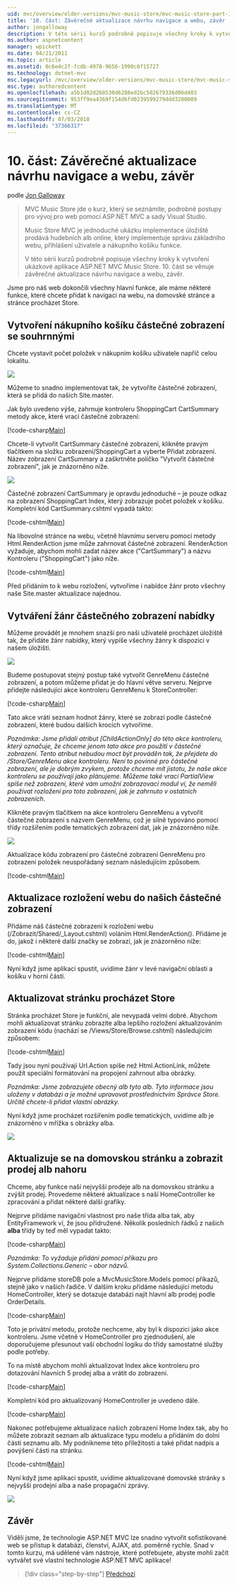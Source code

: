 ```yaml
---
uid: mvc/overview/older-versions/mvc-music-store/mvc-music-store-part-10
title: '10. část: Závěrečné aktualizace návrhu navigace a webu, závěr | Dokumentace Microsoftu'
author: jongalloway
description: V této sérii kurzů podrobně popisuje všechny kroky k vytvoření ukázkové aplikace ASP.NET MVC Music Store. Část 10 popisuje závěrečné aktualizace navigace a S...
ms.author: aspnetcontent
manager: wpickett
ms.date: 04/21/2011
ms.topic: article
ms.assetid: 0c6e4c2f-fcdb-4978-9656-1990c6f15727
ms.technology: dotnet-mvc
msc.legacyurl: /mvc/overview/older-versions/mvc-music-store/mvc-music-store-part-10
msc.type: authoredcontent
ms.openlocfilehash: a5b1d02d268530d6288ed2bc502679336d06d403
ms.sourcegitcommit: 953ff9ea4369f154d6fd0239599279ddd3280009
ms.translationtype: MT
ms.contentlocale: cs-CZ
ms.lasthandoff: 07/03/2018
ms.locfileid: "37366317"
---
```

<a name="part-10-final-updates-to-navigation-and-site-design-conclusion"></a>10. část: Závěrečné aktualizace návrhu navigace a webu, závěr
====================
podle [Jon Galloway](https://github.com/jongalloway)

> MVC Music Store jde o kurz, který se seznámíte, podrobné postupy pro vývoj pro web pomocí ASP.NET MVC a sady Visual Studio.  
>   
> Music Store MVC je jednoduché ukázku implementace úložiště prodává hudebních alb online, který implementuje správu základního webu, přihlášení uživatele a nákupního košíku funkce.  
>   
> V této sérii kurzů podrobně popisuje všechny kroky k vytvoření ukázkové aplikace ASP.NET MVC Music Store. 10. část se věnuje závěrečné aktualizace návrhu navigace a webu, závěr.


Jsme pro náš web dokončili všechny hlavní funkce, ale máme některé funkce, které chcete přidat k navigaci na webu, na domovské stránce a stránce procházet Store.

## <a name="creating-the-shopping-cart-summary-partial-view"></a>Vytvoření nákupního košíku částečné zobrazení se souhrnnými

Chcete vystavit počet položek v nákupním košíku uživatele napříč celou lokalitu.

![](mvc-music-store-part-10/_static/image1.png)

Můžeme to snadno implementovat tak, že vytvoříte částečné zobrazení, která se přidá do našich Site.master.

Jak bylo uvedeno výše, zahrnuje kontroleru ShoppingCart CartSummary metody akce, které vrací částečné zobrazení:

[!code-csharp[Main](mvc-music-store-part-10/samples/sample1.cs)]

Chcete-li vytvořit CartSummary částečné zobrazení, klikněte pravým tlačítkem na složku zobrazení/ShoppingCart a vyberte Přidat zobrazení. Název zobrazení CartSummary a zaškrtněte políčko "Vytvořit částečné zobrazení", jak je znázorněno níže.

![](mvc-music-store-part-10/_static/image2.png)

Částečné zobrazení CartSummary je opravdu jednoduché – je pouze odkaz na zobrazení ShoppingCart Index, který zobrazuje počet položek v košíku. Kompletní kód CartSummary.cshtml vypadá takto:

[!code-cshtml[Main](mvc-music-store-part-10/samples/sample2.cshtml)]

Na libovolné stránce na webu, včetně hlavnímu serveru pomocí metody Html.RenderAction jsme může zahrnovat částečné zobrazení. RenderAction vyžaduje, abychom mohli zadat název akce ("CartSummary") a názvu Kontroleru ("ShoppingCart") jako níže.

[!code-cshtml[Main](mvc-music-store-part-10/samples/sample3.cshtml)]

Před přidáním to k webu rozložení, vytvoříme i nabídce žánr proto všechny naše Site.master aktualizace najednou.

## <a name="creating-the-genre-menu-partial-view"></a>Vytváření žánr částečného zobrazení nabídky

Můžeme provádět je mnohem snazší pro naši uživatelé procházet úložiště tak, že přidáte žánr nabídky, který vypíše všechny žánry k dispozici v našem úložišti.

![](mvc-music-store-part-10/_static/image3.png)

Budeme postupovat stejný postup také vytvořit GenreMenu částečné zobrazení, a potom můžeme přidat je do hlavní větve serveru. Nejprve přidejte následující akce kontroleru GenreMenu k StoreController:

[!code-csharp[Main](mvc-music-store-part-10/samples/sample4.cs)]

Tato akce vrátí seznam hodnot žánry, které se zobrazí podle částečné zobrazení, které budou dalších krocích vytvoříme.

*Poznámka: Jsme přidali atribut [ChildActionOnly] do této akce kontroleru, který označuje, že chceme jenom tato akce pro použití v částečné zobrazení. Tento atribut nebudou moct být prováděn tak, že přejdete do /Store/GenreMenu akce kontroleru. Není to povinné pro částečné zobrazení, ale je dobrým zvykem, protože chceme mít jistotu, že naše akce kontroleru se používají jako plánujeme. Můžeme také vrací PartialView spíše než zobrazení, které vám umožní zobrazovací modul ví, že neměli používat rozložení pro toto zobrazení, jak je zahrnuto v ostatních zobrazeních.*

Klikněte pravým tlačítkem na akce kontroleru GenreMenu a vytvořit částečné zobrazení s názvem GenreMenu, což je silně typováno pomocí třídy rozšířením podle tematických zobrazení dat, jak je znázorněno níže.

![](mvc-music-store-part-10/_static/image4.png)

Aktualizace kódu zobrazení pro částečné zobrazení GenreMenu pro zobrazení položek neuspořádaný seznam následujícím způsobem.

[!code-cshtml[Main](mvc-music-store-part-10/samples/sample5.cshtml)]

## <a name="updating-site-layout-to-display-our-partial-views"></a>Aktualizace rozložení webu do našich částečné zobrazení

Přidáme náš částečné zobrazení k rozložení webu (/Zobrazit/Shared/\_Layout.cshtml) voláním Html.RenderAction(). Přidáme je do, jakož i některé další značky se zobrazí, jak je znázorněno níže:

[!code-cshtml[Main](mvc-music-store-part-10/samples/sample6.cshtml)]

Nyní když jsme aplikaci spustit, uvidíme žánr v levé navigační oblasti a košíku v horní části.

## <a name="update-to-the-store-browse-page"></a>Aktualizovat stránku procházet Store

Stránka procházet Store je funkční, ale nevypadá velmi dobré. Abychom mohli aktualizovat stránku zobrazíte alba lepšího rozložení aktualizováním zobrazení kódu (nachází se /Views/Store/Browse.cshtml) následujícím způsobem:

[!code-cshtml[Main](mvc-music-store-part-10/samples/sample7.cshtml)]

Tady jsou nyní používají Url.Action spíše než Html.ActionLink, můžete použít speciální formátování na propojení zahrnout alba obrázky.

*Poznámka: Jsme zobrazujete obecný alb tyto alb. Tyto informace jsou uloženy v databázi a je možné upravovat prostřednictvím Správce Store. Určitě chcete-li přidat vlastní obrázky.*

Nyní když jsme procházet rozšířením podle tematických, uvidíme alb je znázorněno v mřížka s obrázky alba.

![](mvc-music-store-part-10/_static/image5.png)

## <a name="updating-the-home-page-to-show-top-selling-albums"></a>Aktualizuje se na domovskou stránku a zobrazit prodej alb nahoru

Chceme, aby funkce naší nejvyšší prodeje alb na domovskou stránku a zvýšit prodej. Provedeme některé aktualizace s naší HomeController ke zpracování a přidat některé další grafiky.

Nejprve přidáme navigační vlastnost pro naše třída alba tak, aby EntityFramework ví, že jsou přidružené. Několik posledních řádků z našich **alba** třídy by teď měl vypadat takto:

[!code-csharp[Main](mvc-music-store-part-10/samples/sample8.cs)]

*Poznámka: To vyžaduje přidání pomocí příkazu pro System.Collections.Generic – obor názvů.*

Nejprve přidáme storeDB pole a MvcMusicStore.Models pomocí příkazů, stejně jako v našich řadiče. V dalším kroku přidáme následující metodu HomeController, který se dotazuje databázi najít hlavní alb prodej podle OrderDetails.

[!code-csharp[Main](mvc-music-store-part-10/samples/sample9.cs)]

Toto je privátní metodu, protože nechceme, aby byl k dispozici jako akce kontroleru. Jsme včetně v HomeController pro zjednodušení, ale doporučujeme přesunout vaši obchodní logiku do třídy samostatné služby podle potřeby.

To na místě abychom mohli aktualizovat Index akce kontroleru pro dotazování hlavních 5 prodej alba a vrátit do zobrazení.

[!code-csharp[Main](mvc-music-store-part-10/samples/sample10.cs)]

Kompletní kód pro aktualizovaný HomeController je uvedeno dále.

[!code-csharp[Main](mvc-music-store-part-10/samples/sample11.cs)]

Nakonec potřebujeme aktualizace našich zobrazení Home Index tak, aby ho můžete zobrazit seznam alb aktualizace typu modelu a přidáním do dolní části seznamu alb. My podnikneme této příležitosti a také přidat nadpis a povýšení části na stránku.

[!code-cshtml[Main](mvc-music-store-part-10/samples/sample12.cshtml)]

Nyní když jsme aplikaci spustit, uvidíme aktualizované domovské stránky s nejvyšší prodejní alba a naše propagační zprávy.

![](mvc-music-store-part-10/_static/image1.jpg)

## <a name="conclusion"></a>Závěr

Viděli jsme, že technologie ASP.NET MVC lze snadno vytvořit sofistikované web se přístup k databázi, členství, AJAX, atd. poměrně rychle. Snad v tomto kurzu, má udělené vám nástroje, které potřebujete, abyste mohli začít vytvářet své vlastní technologie ASP.NET MVC aplikace!


> [!div class="step-by-step"]
> [Předchozí](mvc-music-store-part-9.md)
